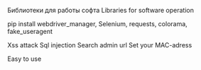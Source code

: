 Библиотеки для работы софта
Libraries for software operation

pip install webdriver_manager, Selenium, requests, colorama, fake_useragent

Xss attack
Sql injection
Search admin url 
Set your MAC-adress

Easy to use
